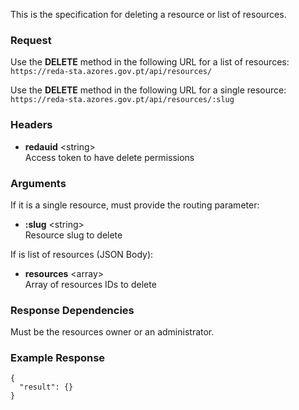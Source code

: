 This is the specification for deleting a resource or list of resources.

### Request

Use the **DELETE** method in the following URL for a list of resources:  
`https://reda-sta.azores.gov.pt/api/resources/`

Use the **DELETE** method in the following URL for a single resource:  
`https://reda-sta.azores.gov.pt/api/resources/:slug`

### Headers

* **redauid** &lt;string&gt;  
   Access token to have delete permissions

### Arguments

If it is a single resource, must provide the routing parameter:

* **:slug** &lt;string&gt;  
   Resource slug to delete

If is list of resources (JSON Body):

* **resources** &lt;array&gt;  
   Array of resources IDs to delete

### Response Dependencies

Must be the resources owner or an administrator.

### Example Response

```
{
  "result": {}
}
```